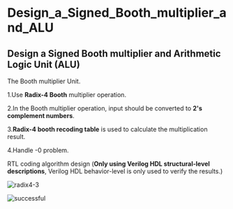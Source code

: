 # Design_a_Signed_Booth_multiplier_and_ALU
## Design a Signed Booth multiplier and Arithmetic Logic Unit (ALU)

The Booth multiplier Unit.  

1.Use **Radix-4 Booth** multiplier operation. 

2.In the Booth multiplier operation, input should be converted to **2's complement numbers**. 

3.**Radix-4 booth recoding table** is used to calculate the multiplication result. 

4.Handle -0 problem.  

RTL coding algorithm design (**Only using Verilog HDL structural-level descriptions**, Verilog HDL behavior-level is only used to verify the results.)  

![radix4-3](https://github.com/JHAO-YU-WEI/Design_a_Signed_Booth_multiplier_and_ALU/assets/100525884/a06bb6f5-6ab2-4cfd-96a1-7741a64b0f02)

![successful](https://github.com/JHAO-YU-WEI/Design_a_Signed_Booth_multiplier_and_ALU/assets/100525884/ccee825f-4126-4f82-a489-80b7279356b9)
